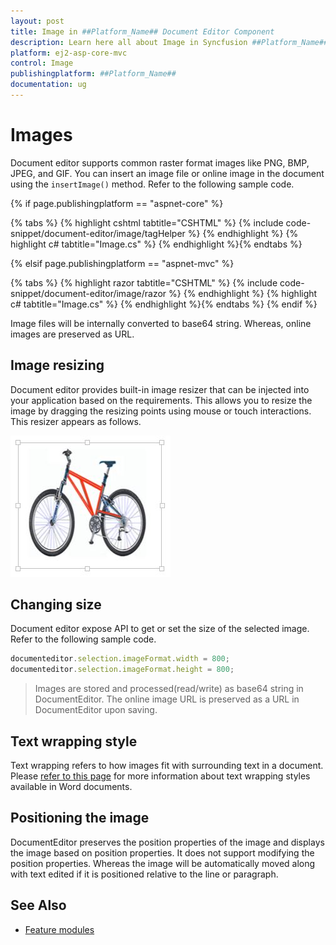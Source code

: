 ```yaml
---
layout: post
title: Image in ##Platform_Name## Document Editor Component
description: Learn here all about Image in Syncfusion ##Platform_Name## Document Editor component and more.
platform: ej2-asp-core-mvc
control: Image
publishingplatform: ##Platform_Name##
documentation: ug
---
```



# Images

Document editor supports common raster format images like PNG, BMP, JPEG, and GIF. You can insert an image file or online image in the document using the `insertImage()` method. Refer to the following sample code.

{% if page.publishingplatform == "aspnet-core" %}

{% tabs %}
{% highlight cshtml tabtitle="CSHTML" %}
{% include code-snippet/document-editor/image/tagHelper %}
{% endhighlight %}
{% highlight c# tabtitle="Image.cs" %}
{% endhighlight %}{% endtabs %}

{% elsif page.publishingplatform == "aspnet-mvc" %}

{% tabs %}
{% highlight razor tabtitle="CSHTML" %}
{% include code-snippet/document-editor/image/razor %}
{% endhighlight %}
{% highlight c# tabtitle="Image.cs" %}
{% endhighlight %}{% endtabs %}
{% endif %}



Image files will be internally converted to base64 string. Whereas, online images are preserved as URL.

## Image resizing

Document editor provides built-in image resizer that can be injected into your application based on the requirements. This allows you to resize the image by dragging the resizing points using mouse or touch interactions. This resizer appears as follows.

![Image](images/image.JPG)

## Changing size

Document editor expose API to get or set the size of the selected image. Refer to the following sample code.

```typescript
documenteditor.selection.imageFormat.width = 800;
documenteditor.selection.imageFormat.height = 800;
```

> Images are stored and processed(read/write) as base64 string in DocumentEditor. The online image URL is preserved as a URL in DocumentEditor upon saving.

## Text wrapping style

Text wrapping refers to how images fit with surrounding text in a document. Please [refer to this page](../document-editor/text-wrapping-style) for more information about text wrapping styles available in Word documents.

## Positioning the image

DocumentEditor preserves the position properties of the image and displays the image based on position properties. It does not support modifying the position properties. Whereas the image will be automatically moved along with text edited if it is positioned relative to the line or paragraph.

## See Also

* [Feature modules](../../document-editor/feature-module/)
